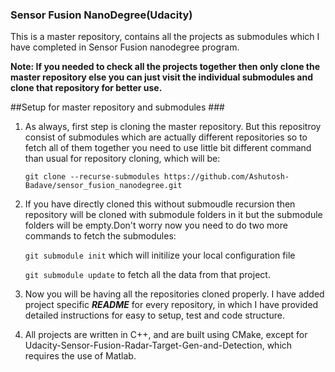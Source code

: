 ### Sensor Fusion NanoDegree(Udacity) ###

This is a master repository, contains all the projects as submodules which I have completed in Sensor Fusion nanodegree 
program.

**Note: If you needed to check all the projects together then only clone the master repository else you can just visit 
the individual submodules and clone that repository for better use.**

##Setup for master repository and submodules ###
1. As always, first step is cloning the master repository. But this repositroy consist of submodules which are 
actually different repositories so to fetch all of them together you need to use little bit different command 
than usual for repository cloning, which will be:

    `git clone --recurse-submodules https://github.com/Ashutosh-Badave/sensor_fusion_nanodegree.git`

2. If you have directly cloned this without submoudle recursion then repository will be cloned with submodule folders 
in it but the submodule folders will be empty.Don't worry now you need to do two more commands to fetch the submodules:
    
    `git submodule init` which will initilize your local configuration file
    
    `git submodule update` to fetch all the data from that project. 

3. Now you will be having all the repositories cloned properly. I have added project specific **_README_** for every 
repository, in which I have provided detailed instructions for easy to setup, test and code structure.

4. All projects are written in C++, and are built using CMake, except for Udacity-Sensor-Fusion-Radar-Target-Gen-and-Detection,
 which requires the use of Matlab.
 

